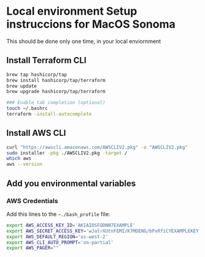 # Local environment Setup instruccions for MacOS Sonoma

This should be done only one time, in your local enviornment

## Install Terraform CLI

```sh
brew tap hashicorp/tap
brew install hashicorp/tap/terraform
brew update
brew upgrade hashicorp/tap/terraform

### Enable tab completion (optional)
touch ~/.bashrc
terraform -install-autocomplete
```

## Install AWS CLI

```sh
curl "https://awscli.amazonaws.com/AWSCLIV2.pkg" -o "AWSCLIV2.pkg"
sudo installer -pkg ./AWSCLIV2.pkg -target /
which aws
aws --version
```

## Add you environmental variables

### AWS Credentials

Add this lines to the `~./bash_profile` file:

```sh
export AWS_ACCESS_KEY_ID='AKIAIOSFODNN7EXAMPLE'
export AWS_SECRET_ACCESS_KEY='wJalrXUtnFEMI/K7MDENG/bPxRfiCYEXAMPLEKEY'
export AWS_DEFAULT_REGION='us-west-2'
export AWS_CLI_AUTO_PROMPT='on-partial'
export AWS_PAGER=""
```


